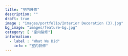 ```yaml
---
title: "室内裝修"
description: ""
draft: true
image : "images/portfolio/Interior Decoration (3).jpg"
bg_image: "images/feature-bg.jpg"
category: [ "室内裝修"]
information:
  - label : "What We Did"
    info : "室内裝修"
---
```



